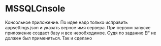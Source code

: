 # MSSQLCnsole

Консольное приложение.
По идее надо только исправить appsettings.json и указать верное имя сервера.
При первом запуске приложение создаст базу и все неообходимое.
Судя по заданию EF не должен был применяться. Так и сделано
